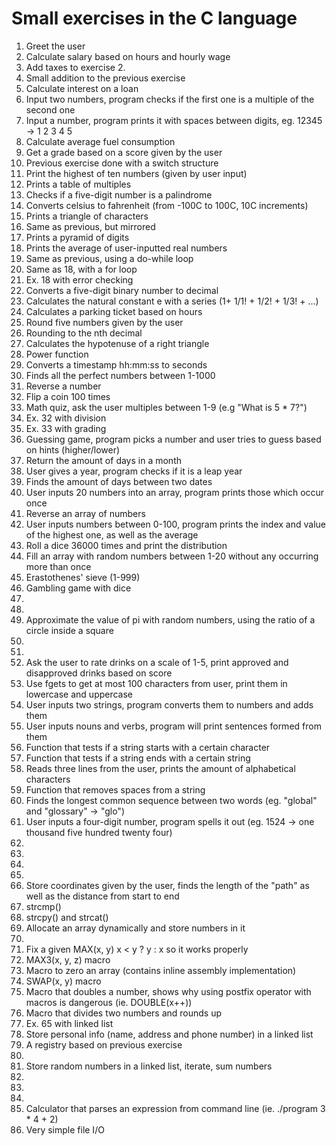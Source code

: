 # Small exercises in the C language
1.  Greet the user
2.  Calculate salary based on hours and hourly wage
3.  Add taxes to exercise 2.
4.  Small addition to the previous exercise
5.  Calculate interest on a loan
6.  Input two numbers, program checks if the first one is a multiple of the second one
7.  Input a number, program prints it with spaces between digits, eg. 12345 -> 1 2 3 4 5
8.  Calculate average fuel consumption
9.  Get a grade based on a score given by the user
10. Previous exercise done with a switch structure
11. Print the highest of ten numbers (given by user input)
12. Prints a table of multiples
13. Checks if a five-digit number is a palindrome
14. Converts celsius to fahrenheit (from -100C to 100C, 10C increments)
15. Prints a triangle of characters
16. Same as previous, but mirrored
17. Prints a pyramid of digits
18. Prints the average of user-inputted real numbers
19. Same as previous, using a do-while loop
20. Same as 18, with a for loop
21. Ex. 18 with error checking
22. Converts a five-digit binary number to decimal
23. Calculates the natural constant e with a series (1+ 1/1! + 1/2! + 1/3! + ...)
23. Calculates a parking ticket based on hours
24. Round five numbers given by the user
25. Rounding to the nth decimal
26. Calculates the hypotenuse of a right triangle
27. Power function
28. Converts a timestamp hh:mm:ss to seconds
29. Finds all the perfect numbers between 1-1000
30. Reverse a number
31. Flip a coin 100 times
32. Math quiz, ask the user multiples between 1-9 (e.g "What is 5 * 7?")
33. Ex. 32 with division
34. Ex. 33 with grading
35. Guessing game, program picks a number and user tries to guess based on hints (higher/lower)
36. Return the amount of days in a month
37. User gives a year, program checks if it is a leap year
38. Finds the amount of days between two dates
39. User inputs 20 numbers into an array, program prints those which occur once
40. Reverse an array of numbers
41. User inputs numbers between 0-100, program prints the index and value of the highest one, as well as the average
42. Roll a dice 36000 times and print the distribution
43. Fill an array with random numbers between 1-20 without any occurring more than once
44. Erastothenes' sieve (1-999)
45. Gambling game with dice
46. 
47. 
48. Approximate the value of pi with random numbers, using the ratio of a circle inside a square
49. 
50. 
51. Ask the user to rate drinks on a scale of 1-5, print approved and disapproved drinks based on score
52. Use fgets to get at most 100 characters from user, print them in lowercase and uppercase
53. User inputs two strings, program converts them to numbers and adds them
54. User inputs nouns and verbs, program will print sentences formed from them
55. Function that tests if a string starts with a certain character
56. Function that tests if a string ends with a certain string
57. Reads three lines from the user, prints the amount of alphabetical characters
58. Function that removes spaces from a string
59. Finds the longest common sequence between two words (eg. "global" and "glossary" -> "glo")
60. User inputs a four-digit number, program spells it out (eg. 1524 -> one thousand five hundred twenty four)
61. 
62. 
63. 
64. 
65. Store coordinates given by the user, finds the length of the "path" as well as the distance from start to end
66. strcmp()
67. strcpy() and strcat()
68. Allocate an array dynamically and store numbers in it
69. 
70. Fix a given MAX(x, y) x < y ? y : x so it works properly
71. MAX3(x, y, z) macro
72. Macro to zero an array (contains inline assembly implementation)
73. SWAP(x, y) macro
74. Macro that doubles a number, shows why using postfix operator with macros is dangerous (ie. DOUBLE(x++))
75. Macro that divides two numbers and rounds up
76. Ex. 65 with linked list
77. Store personal info (name, address and phone number) in a linked list
78. A registry based on previous exercise
79. 
80. Store random numbers in a linked list, iterate, sum numbers
81. 
82. 
83. 
84. Calculator that parses an expression from command line (ie. ./program 3 * 4 + 2)
85. Very simple file I/O
